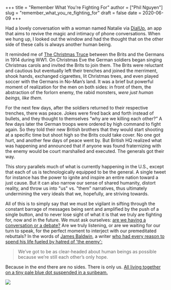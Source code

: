 +++
title = "Remember What You're Fighting For"
author = ["Phil Nguyen"]
slug = "remember_what_you_re_fighting_for"
draft = false
date = 2020-06-09
+++

Had a lovely conversation with a woman named Natalie via [DialUp](https://dialup.com/), an app that aims to revive the magic and intimacy of phone conversations. When we hung up, I looked out the window and had the thought that on the other side of these calls is always another human being.

It reminded me of [The Christmas Truce](https://en.wikipedia.org/wiki/Christmas_truce) between the Brits and the Germans in 1914 during WW1. On Christmas Eve the German soldiers began singing Christmas carols and invited the Brits to join them. The Brits were reluctant and cautious but eventually left their trenches and joined the merriment, shook hands, exchanged cigarettes, lit Christmas trees, and even played soccer with the Germans in No-Man’s land. It was a brief but powerful moment of realization for the men on both sides: in front of them, the abstraction of the forlorn enemy, the rabid monsters, _were just human beings, like them._

For the next few days, after the soldiers returned to their respective trenches, there was peace. Jokes were fired back and forth instead of bullets, and they thought to themselves “why are we killing each other?” A few days later the German troops were ordered by high command to fight again. So they told their new British brothers that they would start shooting at a specific time but shoot high so the Brits could take cover. No one got hurt, and another few days of peace went by. But British HQ realized what was happening and announced that if anyone was found fraternizing with the enemy would be court marshalled and executed. The generals got their way.

This story parallels much of what is currently happening in the U.S., except that each of us is technologically equipped to be the general. A single tweet for instance has the power to ignite and inspire an entire nation toward a just cause. But it can also narrow our sense of shared humanity, distort reality, and throw us into "us" vs. "them" narratives, thus ultimately undermining the very ideals that we, hopefully, are striving towards. 

All of this is to simply say that we must be vigilant in sifting through the constant barrage of messages being sent and amplified by the push of a single button, and to never lose sight of what it is that we truly are fighting for, now and in the future. We must ask ourselves: [are we having a conversation or a debate?](https://tim.blog/2020/06/08/coach-george-raveling/) Are we truly listening, or are we waiting for our turn to speak, for the perfect moment to interject with our premeditated rebuttals? In the words of [James Baldwin](https://en.wikipedia.org/wiki/James_Baldwin), a writer [who had every reason to spend his life fueled by hatred of 'the enemy':](https://www.theparisreview.org/interviews/2994/the-art-of-fiction-no-78-james-baldwin)

>We’ve got to be as clear-headed about human beings as possible because we’re still each other’s only hope. 

Because in the end there are no sides. There is only us. [All living together on a tiny pale blue dot suspended in a sunbeam.](/blog/2019/03/the-pale-blue-dot/)

![](/photos/writing-love.jpg)
